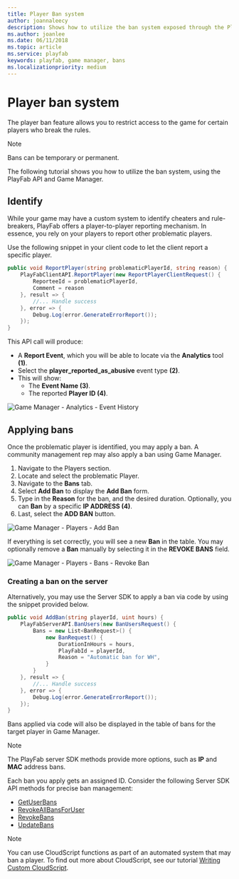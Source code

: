 ```yaml
---
title: Player Ban system
author: joannaleecy
description: Shows how to utilize the ban system exposed through the PlayFab API and Game Manager.
ms.author: joanlee
ms.date: 06/11/2018
ms.topic: article
ms.service: playfab
keywords: playfab, game manager, bans
ms.localizationpriority: medium
---
```


# Player ban system

The player ban feature allows you to restrict access to the game for certain players who break the rules.
> [!NOTE]
> Bans can be temporary or permanent.

The following tutorial shows you how to utilize the ban system, using the PlayFab API and Game Manager.

## Identify

While your game may have a custom system to identify cheaters and rule-breakers, PlayFab offers a player-to-player reporting mechanism. In essence, you rely on your players to report other problematic players.

Use the following snippet in your client code to let the client report a specific player.

```csharp
public void ReportPlayer(string problematicPlayerId, string reason) {
    PlayFabClientAPI.ReportPlayer(new ReportPlayerClientRequest() {
        ReporteeId = problematicPlayerId,
        Comment = reason
    }, result => {
        //... Handle success
    }, error => {
        Debug.Log(error.GenerateErrorReport());
    });
}
```

This API call will produce:

- A **Report Event**, which you will be able to locate via the **Analytics** tool **(1)**.
- Select the **player_reported_as_abusive** event type **(2)**.
- This will show:
  - The **Event Name (3)**.
  - The reported **Player ID (4)**.

![Game Manager - Analytics - Event History](media/tutorials/game-manager-event-history-player-reported-as-abusive.png)  

## Applying bans

Once the problematic player is identified, you may apply a ban. A community management rep may also apply a ban using Game Manager.

1. Navigate to the Players section.
2. Locate and select the problematic Player.
3. Navigate to the **Bans** tab.
4. Select **Add Ban** to display the **Add Ban** form.
5. Type in the **Reason** for the ban, and the desired duration. Optionally, you can **Ban** by a specific **IP ADDRESS (4)**.
6. Last, select the **ADD BAN** button.

![Game Manager - Players - Add Ban](media/tutorials/game-manager-players-add-ban.png)  

If everything is set correctly, you will see a new **Ban** in the table. You may optionally remove a **Ban** manually by selecting it in the **REVOKE BANS** field.

![Game Manager - Players - Bans - Revoke Ban](media/tutorials/game-manager-players-bans-revoke-ban.png)  

### Creating a ban on the server

Alternatively, you may use the Server SDK to apply a ban via code by using the snippet provided below.

```csharp
public void AddBan(string playerId, uint hours) {
    PlayFabServerAPI.BanUsers(new BanUsersRequest() {
        Bans = new List<BanRequest>() {
            new BanRequest() {
                DurationInHours = hours,
                PlayFabId = playerId,
                Reason = "Automatic ban for WH",
            }
        }
    }, result => {
        //... Handle success
    }, error => {
        Debug.Log(error.GenerateErrorReport());
    });
}
```

Bans applied via code will also be displayed in the table of bans for the target player in Game Manager.

> [!NOTE]
> The PlayFab server SDK methods provide more options, such as **IP** and **MAC** address bans.

Each ban you apply gets an assigned ID. Consider the following Server SDK API methods for precise ban management:

- [GetUserBans](xref:titleid.playfabapi.com.server.accountmanagement.getuserbans)
- [RevokeAllBansForUser](xref:titleid.playfabapi.com.server.accountmanagement.revokeallbansforuser)
- [RevokeBans](xref:titleid.playfabapi.com.server.accountmanagement.revokebans)
- [UpdateBans](xref:titleid.playfabapi.com.server.accountmanagement.updatebans)

> [!NOTE]
> You can use CloudScript functions as part of an automated system that may ban a player. To find out more about CloudScript, see our tutorial [Writing Custom CloudScript](../../automation/cloudscript/writing-custom-cloudscript.md).
